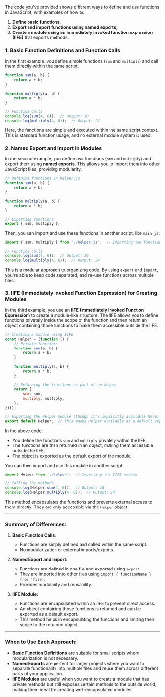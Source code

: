 The code you've provided shows different ways to define and use functions in JavaScript, with examples of how to:

1. **Define basic functions**,
2. **Export and import functions using named exports**,
3. **Create a module using an immediately invoked function expression (IIFE)** that exports methods.

### 1. **Basic Function Definitions and Function Calls**

In the first example, you define simple functions (`sum` and `multiply`) and call them directly within the same script.

```js
function sum(a, b) { 
    return a + b; 
} 
  
function multiply(a, b) { 
    return a * b; 
}

// Function calls
console.log(sum(4, 6));  // Output: 10
console.log(multiply(4, 6));  // Output: 24
```

Here, the functions are simple and executed within the same script context. This is standard function usage, and no external module system is used.

### 2. **Named Export and Import in Modules**

In the second example, you define two functions (`sum` and `multiply`) and export them using **named exports**. This allows you to import them into other JavaScript files, providing modularity.

```js
// Defining functions in helper.js
function sum(a, b) { 
    return a + b; 
} 
  
function multiply(a, b) { 
    return a * b; 
}

// Exporting functions
export { sum, multiply };
```

Then, you can import and use these functions in another script, like `main.js`:

```js
import { sum, multiply } from './helper.js';  // Importing the functions from helper.js

// Function calls
console.log(sum(4, 6));  // Output: 10
console.log(multiply(4, 6));  // Output: 24
```

This is a modular approach to organizing code. By using `export` and `import`, you're able to keep code separated, and re-use functions across multiple files.

### 3. **IIFE (Immediately Invoked Function Expression) for Creating Modules**

In the third example, you use an **IIFE (Immediately Invoked Function Expression)** to create a module-like structure. The IIFE allows you to define functions privately inside the scope of the function and then return an object containing those functions to make them accessible outside the IIFE.

```js
// Creating a module using IIFE
const Helper = (function () { 
    // Private functions
    function sum(a, b) { 
        return a + b; 
    } 
  
    function multiply(a, b) { 
        return a * b; 
    } 
  
    // Returning the functions as part of an object
    return { 
        sum: sum, 
        multiply: multiply, 
    }; 
})(); 

// Exporting the Helper module (though it's implicitly available here)
export default Helper;  // This makes Helper available as a default export
```

In the above code:

- You define the functions `sum` and `multiply` privately within the IIFE.
- The functions are then returned in an object, making them accessible outside the IIFE.
- The object is exported as the default export of the module.

You can then import and use this module in another script:

```js
import Helper from './helper';  // Importing the IIFE module

// Calling the methods
console.log(Helper.sum(4, 6));  // Output: 10
console.log(Helper.multiply(4, 6));  // Output: 24
```

This method encapsulates the functions and prevents external access to them directly. They are only accessible via the `Helper` object.

---

### **Summary of Differences:**

1. **Basic Function Calls:**
   - Functions are simply defined and called within the same script.
   - No modularization or external imports/exports.

2. **Named Export and Import:**
   - Functions are defined in one file and exported using `export`.
   - They are imported into other files using `import { functionName } from 'file'`.
   - Provides modularity and reusability.

3. **IIFE Module:**
   - Functions are encapsulated within an IIFE to prevent direct access.
   - An object containing those functions is returned and can be exported as a default export.
   - This method helps in encapsulating the functions and limiting their scope to the returned object.

---

### **When to Use Each Approach:**

- **Basic Function Definitions** are suitable for small scripts where modularization is not necessary.
- **Named Exports** are perfect for larger projects where you want to separate functionality into multiple files and reuse them across different parts of your application.
- **IIFE Modules** are useful when you want to create a module that has private methods but still exposes certain methods to the outside world, making them ideal for creating well-encapsulated modules.

